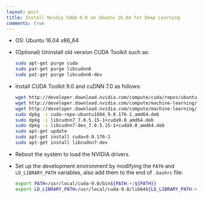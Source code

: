 ```yaml
---
layout: post
title: Install Nvidia CUDA-9.0 on Ubuntu 16.04 for Deep Learning
comments: true
---
```


* OS: Ubuntu 16.04 x86_64

* (Optional) Uninstall old version CUDA Toolkit such as:

  ```bash
  sudo apt-get purge cuda
  sudo pat-get purge libcudnn6
  sudo pat-get purge libcudnn6-dev
  ```

* Install CUDA Toolkit 9.0 and cuDNN 7.0 as follows:
  
  ```bash
  wget http://developer.download.nvidia.com/compute/cuda/repos/ubuntu1604/x86_64/cuda-repo-ubuntu1604_9.0.176-1_amd64.deb
  wget http://developer.download.nvidia.com/compute/machine-learning/repos/ubuntu1604/x86_64/libcudnn7_7.0.5.15-1+cuda9.0_amd64.deb
  wget http://developer.download.nvidia.com/compute/machine-learning/repos/ubuntu1604/x86_64/libcudnn7-dev_7.0.5.15-1+cuda9.0_amd64.deb
  sudo dpkg -i cuda-repo-ubuntu1604_9.0.176-1_amd64.deb
  sudo dpkg -i libcudnn7_7.0.5.15-1+cuda9.0_amd64.deb
  sudo dpkg -i libcudnn7-dev_7.0.5.15-1+cuda9.0_amd64.deb
  sudo apt-get update
  sudo apt-get install cuda=9.0.176-1
  sudo apt-get install libcudnn7-dev
  ```
  
* Reboot the system to load the NVIDIA drivers.
  
* Set up the development environment by modifying the `PATH` and `LD_LIBRARY_PATH` variables, also add them to the end of `.bashrc` file:
  ```bash
  export PATH=/usr/local/cuda-9.0/bin${PATH:+:${PATH}}
  export LD_LIBRARY_PATH=/usr/local/cuda-9.0/lib64${LD_LIBRARY_PATH:+:${LD_LIBRARY_PATH}}
  ```
